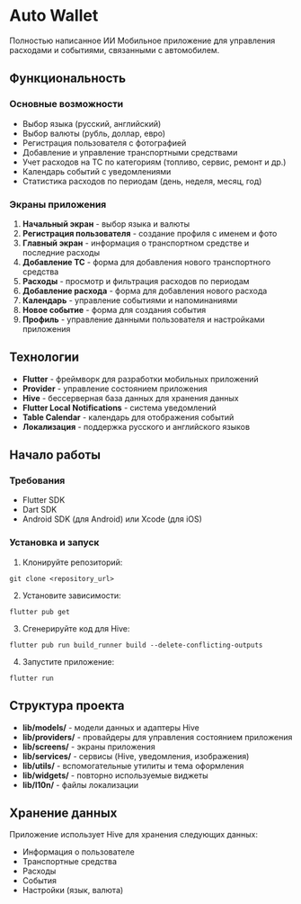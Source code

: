 # Auto Wallet

Полностью написанное ИИ Мобильное приложение для управления расходами и событиями, связанными с автомобилем.

## Функциональность

### Основные возможности
- Выбор языка (русский, английский)
- Выбор валюты (рубль, доллар, евро)
- Регистрация пользователя с фотографией
- Добавление и управление транспортными средствами
- Учет расходов на ТС по категориям (топливо, сервис, ремонт и др.)
- Календарь событий с уведомлениями
- Статистика расходов по периодам (день, неделя, месяц, год)

### Экраны приложения
1. **Начальный экран** - выбор языка и валюты
2. **Регистрация пользователя** - создание профиля с именем и фото
3. **Главный экран** - информация о транспортном средстве и последние расходы
4. **Добавление ТС** - форма для добавления нового транспортного средства
5. **Расходы** - просмотр и фильтрация расходов по периодам
6. **Добавление расхода** - форма для добавления нового расхода
7. **Календарь** - управление событиями и напоминаниями
8. **Новое событие** - форма для создания события
9. **Профиль** - управление данными пользователя и настройками приложения

## Технологии

- **Flutter** - фреймворк для разработки мобильных приложений
- **Provider** - управление состоянием приложения
- **Hive** - бессерверная база данных для хранения данных
- **Flutter Local Notifications** - система уведомлений
- **Table Calendar** - календарь для отображения событий
- **Локализация** - поддержка русского и английского языков

## Начало работы

### Требования
- Flutter SDK
- Dart SDK
- Android SDK (для Android) или Xcode (для iOS)

### Установка и запуск
1. Клонируйте репозиторий:
```
git clone <repository_url>
```

2. Установите зависимости:
```
flutter pub get
```

3. Сгенерируйте код для Hive:
```
flutter pub run build_runner build --delete-conflicting-outputs
```

4. Запустите приложение:
```
flutter run
```

## Структура проекта

- **lib/models/** - модели данных и адаптеры Hive
- **lib/providers/** - провайдеры для управления состоянием приложения
- **lib/screens/** - экраны приложения
- **lib/services/** - сервисы (Hive, уведомления, изображения)
- **lib/utils/** - вспомогательные утилиты и тема оформления
- **lib/widgets/** - повторно используемые виджеты
- **lib/l10n/** - файлы локализации

## Хранение данных

Приложение использует Hive для хранения следующих данных:
- Информация о пользователе
- Транспортные средства
- Расходы
- События
- Настройки (язык, валюта)
